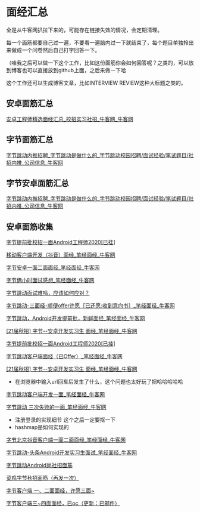 # 面经汇总

全是从牛客网扒拉下来的，可能存在链接失效的情况，会定期清理。

每一个面筋都要自己过一遍，不要看一遍脑内过一下就结束了，每个题目单独拎出来做成一个问卷然后自己打字回答一下。

（哇我之后可以做一下这个工作，比如这份面筋你会如何回答呢？之类的，可以放到博客也可以直接放到github上面，之后来做一下哈

这个工作还可以生成博客文章，比如INTERVIEW REVIEW这种大标题之类的。

## 安卓面筋汇总

[安卓工程师精选面经汇总_校招实习社招_牛客网_牛客网](https://www.nowcoder.com/discuss/experience?tagId=642)

## 字节面筋汇总

[字节跳动内推招聘_字节跳动是做什么的_字节跳动校园招聘/面试经验/笔试题目/社招内推_公司信息_牛客网](https://www.nowcoder.com/community/665)

## 字节安卓面筋汇总

[字节跳动内推招聘_字节跳动是做什么的_字节跳动校园招聘/面试经验/笔试题目/社招内推_公司信息_牛客网](https://www.nowcoder.com/discuss/tag/665?type=2&expTag=4)

## 安卓面筋收集

[字节提前批校招一面Android工程师2020[已挂]](https://www.nowcoder.com/discuss/441197)

[移动客户端开发（抖音）面经_笔经面经_牛客网](https://www.nowcoder.com/discuss/439455)

[字节安卓一面二面面经_笔经面经_牛客网](https://www.nowcoder.com/discuss/436464)

[字节俩小时面试感想_笔经面经_牛客网](https://www.nowcoder.com/discuss/436447)

[字节跳动面试难吗，应该如何应对？](https://www.zhihu.com/question/339135205/answer/1272123788)

[字节跳动-三面经-顺便offer许愿［已还愿:收到意向书］_笔经面经_牛客网](https://www.nowcoder.com/discuss/236298)

[字节跳动，Android开发提前批，新鲜面经_笔经面经_牛客网](https://www.nowcoder.com/discuss/204840?from=zhnkw)

[[21届秋招] 字节--安卓开发实习生 面经_笔经面经_牛客网](https://www.nowcoder.com/discuss/442244)

[字节提前批校招一面Android工程师2020[已挂]](https://www.nowcoder.com/discuss/441197)

[字节跳动客户端面经（已Offer）_笔经面经_牛客网](https://www.nowcoder.com/discuss/427194)

[[21届秋招] 字节--安卓开发实习生 面经_笔经面经_牛客网](https://www.nowcoder.com/discuss/442244)

- 在浏览器中输入url回车后发生了什么，这个问题也太好玩了把哈哈哈哈哈

[字节跳动客户端开发一面_笔经面经_牛客网](https://www.nowcoder.com/discuss/413434?type=2&order=0&pos=7&page=1&channel=666&source_id=discuss_tag)

[字节跳动 三次失败的一面_笔经面经_牛客网](https://www.nowcoder.com/discuss/363141?type=2&order=0&pos=9&page=1&channel=666&source_id=discuss_tag)

- 注册登录的实现细节 这个之后一定要抠一下
- hashmap是如何实现的

[字节北京抖音客户端一面二面面经_笔经面经_牛客网](https://www.nowcoder.com/discuss/447803)

[字节跳动-头条Android开发实习生面试_笔经面经_牛客网](https://www.nowcoder.com/discuss/447139)

[字节跳动Android岗社招面筋](https://www.nowcoder.com/discuss/446973)

[菜鸡字节秋招面筋（再发一次）](https://www.nowcoder.com/discuss/446594)

[字节客户端 一、二面面经，许愿三面~](https://www.nowcoder.com/discuss/424853)

[字节客户端三~四面面经，已oc（更新：已邮件）](https://www.nowcoder.com/discuss/432053)